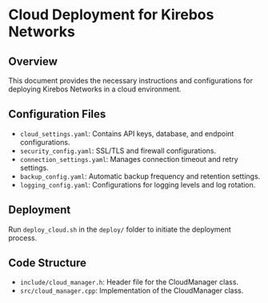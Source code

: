 # Cloud Deployment for Kirebos Networks

## Overview
This document provides the necessary instructions and configurations for deploying Kirebos Networks in a cloud environment.

## Configuration Files
- `cloud_settings.yaml`: Contains API keys, database, and endpoint configurations.
- `security_config.yaml`: SSL/TLS and firewall configurations.
- `connection_settings.yaml`: Manages connection timeout and retry settings.
- `backup_config.yaml`: Automatic backup frequency and retention settings.
- `logging_config.yaml`: Configurations for logging levels and log rotation.

## Deployment
Run `deploy_cloud.sh` in the `deploy/` folder to initiate the deployment process.

## Code Structure
- `include/cloud_manager.h`: Header file for the CloudManager class.
- `src/cloud_manager.cpp`: Implementation of the CloudManager class.
